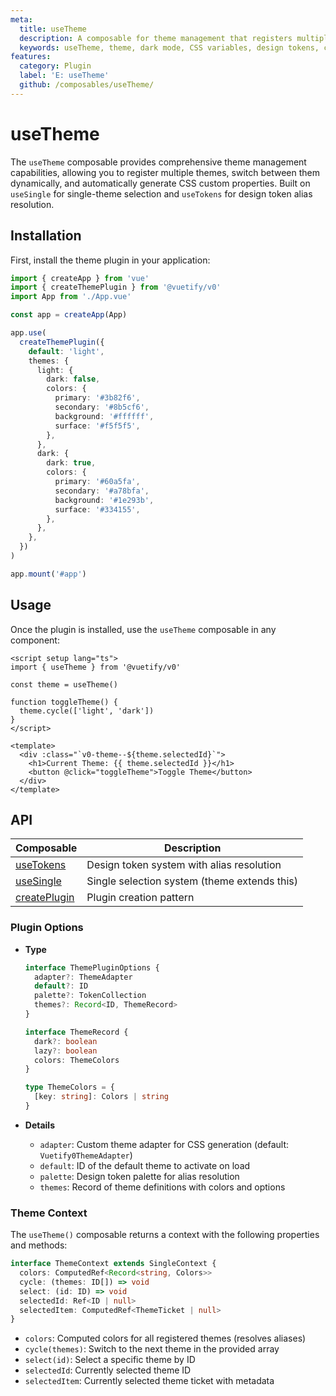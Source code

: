 ```yaml
---
meta:
  title: useTheme
  description: A composable for theme management that registers multiple themes, switches between them, and generates CSS custom properties with token alias resolution.
  keywords: useTheme, theme, dark mode, CSS variables, design tokens, composable
features:
  category: Plugin
  label: 'E: useTheme'
  github: /composables/useTheme/
---
```


# useTheme

The `useTheme` composable provides comprehensive theme management capabilities, allowing you to register multiple themes, switch between them dynamically, and automatically generate CSS custom properties. Built on `useSingle` for single-theme selection and `useTokens` for design token alias resolution.

<DocsPageFeatures :frontmatter />

## Installation

First, install the theme plugin in your application:

```ts
import { createApp } from 'vue'
import { createThemePlugin } from '@vuetify/v0'
import App from './App.vue'

const app = createApp(App)

app.use(
  createThemePlugin({
    default: 'light',
    themes: {
      light: {
        dark: false,
        colors: {
          primary: '#3b82f6',
          secondary: '#8b5cf6',
          background: '#ffffff',
          surface: '#f5f5f5',
        },
      },
      dark: {
        dark: true,
        colors: {
          primary: '#60a5fa',
          secondary: '#a78bfa',
          background: '#1e293b',
          surface: '#334155',
        },
      },
    },
  })
)

app.mount('#app')
```

## Usage

Once the plugin is installed, use the `useTheme` composable in any component:

```vue
<script setup lang="ts">
import { useTheme } from '@vuetify/v0'

const theme = useTheme()

function toggleTheme() {
  theme.cycle(['light', 'dark'])
}
</script>

<template>
  <div :class="`v0-theme--${theme.selectedId}`">
    <h1>Current Theme: {{ theme.selectedId }}</h1>
    <button @click="toggleTheme">Toggle Theme</button>
  </div>
</template>
```

## API


| Composable | Description |
|---|---|
| [useTokens](/composables/registration/use-tokens) | Design token system with alias resolution |
| [useSingle](/composables/selection/use-single) | Single selection system (theme extends this) |
| [createPlugin](/composables/foundation/create-plugin) | Plugin creation pattern |
### Plugin Options

- **Type**

  ```ts
  interface ThemePluginOptions {
    adapter?: ThemeAdapter
    default?: ID
    palette?: TokenCollection
    themes?: Record<ID, ThemeRecord>
  }

  interface ThemeRecord {
    dark?: boolean
    lazy?: boolean
    colors: ThemeColors
  }

  type ThemeColors = {
    [key: string]: Colors | string
  }
  ```

- **Details**

  - `adapter`: Custom theme adapter for CSS generation (default: `Vuetify0ThemeAdapter`)
  - `default`: ID of the default theme to activate on load
  - `palette`: Design token palette for alias resolution
  - `themes`: Record of theme definitions with colors and options

### Theme Context

The `useTheme()` composable returns a context with the following properties and methods:

```ts
interface ThemeContext extends SingleContext {
  colors: ComputedRef<Record<string, Colors>>
  cycle: (themes: ID[]) => void
  select: (id: ID) => void
  selectedId: Ref<ID | null>
  selectedItem: ComputedRef<ThemeTicket | null>
}
```

- `colors`: Computed colors for all registered themes (resolves aliases)
- `cycle(themes)`: Switch to the next theme in the provided array
- `select(id)`: Select a specific theme by ID
- `selectedId`: Currently selected theme ID
- `selectedItem`: Currently selected theme ticket with metadata

